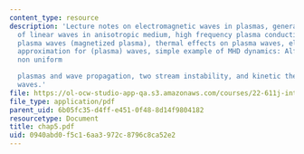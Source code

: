 ```yaml
---
content_type: resource
description: 'Lecture notes on electromagnetic waves in plasmas, general treatment
  of linear waves in anisotropic medium, high frequency plasma conductivity, cold
  plasma waves (magnetized plasma), thermal effects on plasma waves, electrostatic
  approximation for (plasma) waves, simple example of MHD dynamics: Alfven waves,
  non uniform

  plasmas and wave propagation, two stream instability, and kinetic theory of plasma
  waves.'
file: https://ol-ocw-studio-app-qa.s3.amazonaws.com/courses/22-611j-introduction-to-plasma-physics-i-fall-2006/0940abd0f5c16aa3972c8796c8ca52e2_chap5.pdf
file_type: application/pdf
parent_uid: 6b05fc35-d4ff-e451-0f48-8d14f9804182
resourcetype: Document
title: chap5.pdf
uid: 0940abd0-f5c1-6aa3-972c-8796c8ca52e2
---
```

